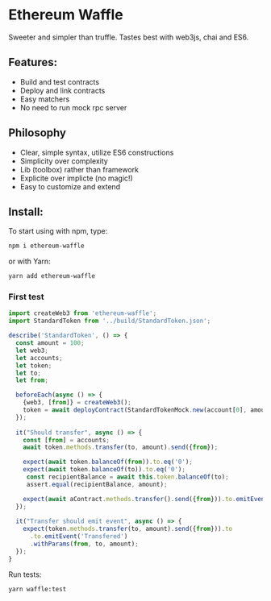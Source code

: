 # Ethereum Waffle
Sweeter and simpler than truffle. Tastes best with web3js, chai and ES6.

## Features:
* Build and test contracts
* Deploy and link contracts
* Easy matchers
* No need to run mock rpc server

## Philosophy
* Clear, simple syntax, utilize ES6 constructions
* Simplicity over complexity
* Lib (toolbox) rather than framework 
* Explicite over implicte (no magic!)
* Easy to customize and extend

## Install:
To start using with npm, type:
```sh
npm i ethereum-waffle
```

or with Yarn:
```sh
yarn add ethereum-waffle
```

### First test
```js
import createWeb3 from 'ethereum-waffle';
import StandardToken from '../build/StandardToken.json';

describe('StandardToken', () => {
  const amount = 100;
  let web3;
  let accounts;
  let token;
  let to;
  let from;

  beforeEach(async () => {
    {web3, [from]} = createWeb3();
    token = await deployContract(StandardTokenMock.new(account[0], amount));
  });
  
  it("Should transfer", async () => {
    const [from] = accounts;
    await token.methods.transfer(to, amount).send({from});

    expect(await token.balanceOf(from)).to.eq('0');
    expect(await token.balanceOf(to)).to.eq('0');
     const recipientBalance = await this.token.balanceOf(to);
     assert.equal(recipientBalance, amount);

    expect(await aContract.methods.transfer().send({from})).to.emitEvent('Transfered').withParams(...);
  });
  
  it("Transfer should emit event", async () => {
    expect(token.methods.transfer(to, amount).send({from})).to
      .to.emitEvent('Transfered')
      .withParams(from, to, amount);
  });
}
```

Run tests:
```sh
yarn waffle:test
```
